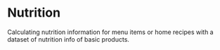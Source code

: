 # Nutrition
Calculating nutrition information for menu items or home recipes with a dataset of nutrition info of basic products.
